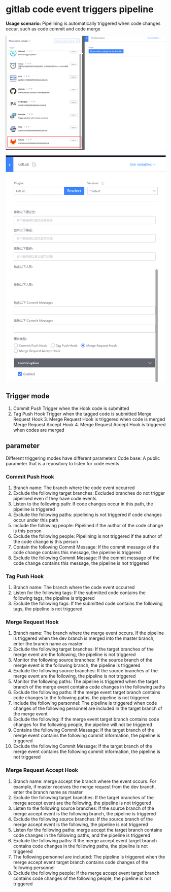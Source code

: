 # gitlab code event triggers pipeline
**Usage scenario:** Pipelining is automatically triggered when code changes occur, such as code commit and code merge



![gitlba trigger plugin](../../../.gitbook/assets/image-trigger-gitlab-plugin.png)



![gitlab trigger](../../../.gitbook/assets/image-trigger-gitlab.png)

## Trigger mode
1. Commit Push Trigger when the Hook code is submitted
2. Tag Push Hook Trigger when the tagged code is submitted
Merge Request Hook 3. Merge Request Hook is triggered when code is merged
Merge Request Accept Hook 4. Merge Request Accept Hook is triggered when codes are merged
## parameter
Different triggering modes have different parameters
Code base: A public parameter that is a repository to listen for code events
### Commit Push Hook
1. Branch name: The branch where the code event occurred
2. Exclude the following target branches: Excluded branches do not trigger pipelined even if they have code events
3. Listen to the following path: If code changes occur in this path, the pipeline is triggered
4. Exclude the following paths: pipelining is not triggered if code changes occur under this path
5. Include the following people: Pipelined if the author of the code change is this person
6. Exclude the following people: Pipelining is not triggered if the author of the code change is this person
7. Contain the following Commit Message: If the commit message of the code change contains this message, the pipeline is triggered
8. Exclude the following Commit Message: If the commit message of the code change contains this message, the pipeline is not triggered   
### Tag Push Hook
1. Branch name: The branch where the code event occurred
2. Listen for the following tags: If the submitted code contains the following tags, the pipeline is triggered
3. Exclude the following tags: If the submitted code contains the following tags, the pipeline is not triggered
### Merge Request Hook
1. Branch name: The branch where the merge event occurs. If the pipeline is triggered when the dev branch is merged into the master branch, enter the branch name as master
2. Exclude the following target branches: If the target branches of the merge event are the following, the pipeline is not triggered
3. Monitor the following source branches: If the source branch of the merge event is the following branch, the pipeline is triggered
4. Exclude the following source branches: If the source branches of the merge event are the following, the pipeline is not triggered
5. Monitor the following paths: The pipeline is triggered when the target branch of the merge event contains code changes in the following paths
6. Exclude the following paths: If the merge event target branch contains code changes to the following paths, the pipeline is not triggered
7. Include the following personnel: The pipeline is triggered when code changes of the following personnel are included in the target branch of the merge event
8. Exclude the following: If the merge event target branch contains code changes for the following people, the pipeline will not be triggered
9. Contains the following Commit Message: If the target branch of the merge event contains the following commit information, the pipeline is triggered
10. Exclude the following Commit Message: If the target branch of the merge event contains the following commit information, the pipeline is not triggered
### Merge Request Accept Hook
1. Branch name: merge accept the branch where the event occurs. For example, if master receives the merge request from the dev branch, enter the branch name as master
2. Exclude the following target branches: If the target branches of the merge accept event are the following, the pipeline is not triggered
3. Listen to the following source branches: If the source branch of the merge accept event is the following branch, the pipeline is triggered
4. Exclude the following source branches: If the source branch of the merge accept event is the following, the pipeline is not triggered
5. Listen for the following paths: merge accept the target branch contains code changes in the following paths, and the pipeline is triggered
6. Exclude the following paths: If the merge accept event target branch contains code changes in the following paths, the pipeline is not triggered
7. The following personnel are included: The pipeline is triggered when the merge accept event target branch contains code changes of the following personnel
8. Exclude the following people: If the merge accept event target branch contains code changes of the following people, the pipeline is not triggered